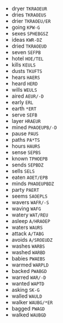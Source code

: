 * dryer `TKRAOEUR`
* dries `TKRAOEUS`
* drier `TKRAOEU/ER`
* going `KPW-G`
* sexes `SPHEBGSZ`
* ideas `KWR-DZ`
* dried `TKRAOEUD`
* seven `SEFPB`
* hotel `HOE/TEL`
* kills `KEULS`
* dusts `TKUFTS`
* hears `HAERS`
* heard `HERD`
* wills `WEULS`
* aired `AEUR/-D`
* early `ERL`
* earth `*ERT`
* serve `SEFB`
* layer `HRAEUR`
* mined `PHAOEUPB/-D`
* pause `PAUS`
* paths `PA*TS`
* hours `HAURS`
* sense `SEPBS`
* known `TPHOEPB`
* sends `SEPBDZ`
* sells `SELS`
* eaten `AOET/EPB`
* minds `PHAOEUPBDZ`
* party `PAERT`
* seems `SAOEPLS`
* wavers `WAFR/-S`
* waving `WAFG`
* watery `WAT/REU`
* asleep `A/HRAOEP`
* waters `WAURS`
* attack `A/TABG`
* avoids `A/SROEUDZ`
* washes `WARBS`
* washed `WARBD`
* babies `PWAEBS`
* warmed `WARPLD`
* backed `PWABGD`
* warred `WAR/-D`
* wanted `WAPTD`
* asking `SK-G`
* walled `WAULD`
* walker `WAUBG/*ER`
* bagged `PWAGD`
* walked `WAUBGD`
